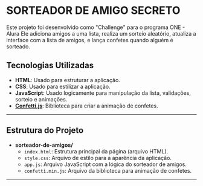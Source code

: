 # SORTEADOR DE AMIGO SECRETO #

Este projeto foi desenvolvido como "Challenge" para o programa ONE - Alura 
Ele adiciona amigos a uma lista, realiza um sorteio aleatório, atualiza a interface com a lista de amigos, e lança confetes quando alguém é sorteado.

## Tecnologias Utilizadas

- **HTML**: Usado para estruturar a aplicação.
- **CSS**: Usado para estilizar a aplicação.
- **JavaScript**: Usado logicamente para manipulação da lista, validações, sorteio e animações.
- **[Confetti.js](https://www.kirilv.com/canvas-confetti/)**: Biblioteca para criar a animação de confetes.

---

## Estrutura do Projeto

- **sorteador-de-amigos/**
  - `index.html`: Estrutura principal da página (arquivo HTML).
  - `style.css`: Arquivo de estilo para a aparência da aplicação.
  - `app.js`: Arquivo JavaScript com a lógica do sorteador de amigos.
  - `confetti.min.js`: Arquivo da biblioteca para animação de confetes.

---




